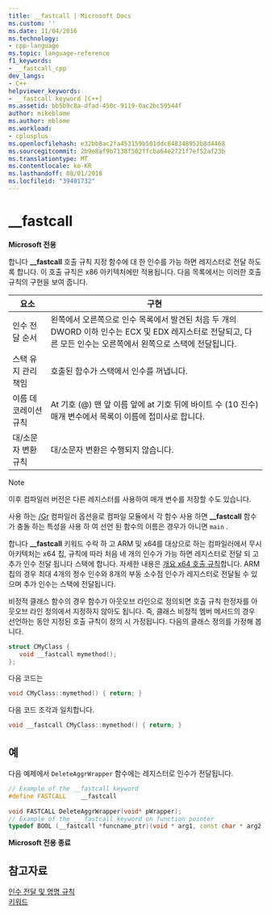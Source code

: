 ```yaml
---
title: __fastcall | Microsoft Docs
ms.custom: ''
ms.date: 11/04/2016
ms.technology:
- cpp-language
ms.topic: language-reference
f1_keywords:
- __fastcall_cpp
dev_langs:
- C++
helpviewer_keywords:
- __fastcall keyword [C++]
ms.assetid: bb5b9c8a-dfad-450c-9119-0ac2bc59544f
author: mikeblome
ms.author: mblome
ms.workload:
- cplusplus
ms.openlocfilehash: e32bb8ac2fa453159b501ddc848348952b8d4468
ms.sourcegitcommit: 2b9e8af9b7138f502ffcba64e2721f7ef52af23b
ms.translationtype: MT
ms.contentlocale: ko-KR
ms.lasthandoff: 08/01/2018
ms.locfileid: "39401732"
---
```

# <a name="fastcall"></a>__fastcall
**Microsoft 전용**  
  
 합니다 **__fastcall** 호출 규칙 지정 함수에 대 한 인수를 가능 하면 레지스터로 전달 하도록 합니다. 이 호출 규칙은 x86 아키텍처에만 적용됩니다. 다음 목록에서는 이러한 호출 규칙의 구현을 보여 줍니다.  
  
|요소|구현|  
|-------------|--------------------|  
|인수 전달 순서|왼쪽에서 오른쪽으로 인수 목록에서 발견된 처음 두 개의 DWORD 이하 인수는 ECX 및 EDX 레지스터로 전달되고, 다른 모든 인수는 오른쪽에서 왼쪽으로 스택에 전달됩니다.|  
|스택 유지 관리 책임|호출된 함수가 스택에서 인수를 꺼냅니다.|  
|이름 데코레이션 규칙|At 기호 (\@) 맨 앞 이름 앞에 at 기호 뒤에 바이트 수 (10 진수) 매개 변수에서 목록이 이름에 접미사로 합니다.|  
|대/소문자 변환 규칙|대/소문자 변환은 수행되지 않습니다.|  
  
> [!NOTE]
>  이후 컴파일러 버전은 다른 레지스터를 사용하여 매개 변수를 저장할 수도 있습니다.  
  
 사용 하는 [/Gr](../build/reference/gd-gr-gv-gz-calling-convention.md) 컴파일러 옵션을로 컴파일 모듈에서 각 함수 사용 하면 **__fastcall** 함수가 충돌 하는 특성을 사용 하 여 선언 된 함수의 이름은 경우가 아니면 `main` .  
  
 합니다 **__fastcall** 키워드 수락 하 고 ARM 및 x64를 대상으로 하는 컴파일러에서 무시 아키텍처는 x64 칩, 규칙에 따라 처음 네 개의 인수가 가능 하면 레지스터로 전달 되 고 추가 인수 전달 됩니다 스택에 합니다. 자세한 내용은 [개요 x64 호출 규칙](../build/overview-of-x64-calling-conventions.md)합니다. ARM 칩의 경우 최대 4개의 정수 인수와 8개의 부동 소수점 인수가 레지스터로 전달될 수 있으며 추가 인수는 스택에 전달됩니다.  
  
 비정적 클래스 함수의 경우 함수가 아웃오브 라인으로 정의되면 호출 규칙 한정자를 아웃오브 라인 정의에서 지정하지 않아도 됩니다. 즉, 클래스 비정적 멤버 메서드의 경우 선언하는 동안 지정된 호출 규칙이 정의 시 가정됩니다. 다음의 클래스 정의를 가정해 봅니다.  
  
```cpp  
struct CMyClass {  
   void __fastcall mymethod();  
};  
```  
  
 다음 코드는  
  
```cpp  
void CMyClass::mymethod() { return; }  
```  
  
 다음 코드 조각과 일치합니다.  
  
```cpp  
void __fastcall CMyClass::mymethod() { return; }  
```  
  
## <a name="example"></a>예  
 다음 예제에서 `DeleteAggrWrapper` 함수에는 레지스터로 인수가 전달됩니다.  
  
```cpp  
// Example of the __fastcall keyword  
#define FASTCALL    __fastcall  
  
void FASTCALL DeleteAggrWrapper(void* pWrapper);  
// Example of the __ fastcall keyword on function pointer  
typedef BOOL (__fastcall *funcname_ptr)(void * arg1, const char * arg2, DWORD flags, ...);  
```  
  
**Microsoft 전용 종료**  
  
## <a name="see-also"></a>참고자료  
 [인수 전달 및 명명 규칙](../cpp/argument-passing-and-naming-conventions.md)   
 [키워드](../cpp/keywords-cpp.md)